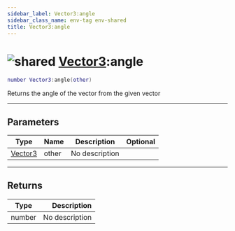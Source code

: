 ```yaml
---
sidebar_label: Vector3:angle
sidebar_class_name: env-tag env-shared
title: Vector3:angle
---
```


# <img src='/img/wiki/shared.png' alt='shared' data-tag='env-tag' /> [Vector3](../vector3/README.md):angle

```lua
number Vector3:angle(other)
```

Returns the angle of the vector from the given vector<br/>

-----------------
## Parameters

| Type   | Name | Description | Optional |
| ------ | ---- | ----------- | -------: |
| [Vector3](../vector3/README.md) | other | No description |   |

-----------------
## Returns

| Type   | Description |
| ------ | ----------: |
| number | No description |

